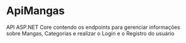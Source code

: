 # ApiMangas
API ASP.NET Core contendo os endpoints para gerenciar informações sobre Mangas, Categorias e realizar o Login e o Registro do usuário
